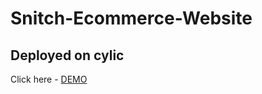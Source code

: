 # Snitch-Ecommerce-Website

## Deployed on cylic

Click here - [DEMO](https://enchanting-top-coat-bear.cyclic.app)
